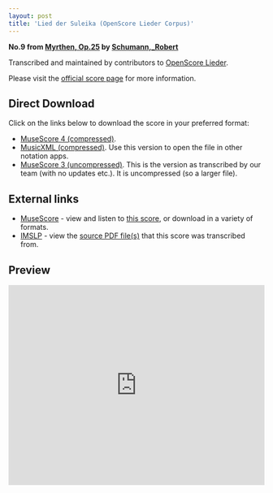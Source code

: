 ```yaml
---
layout: post
title: 'Lied der Suleika (OpenScore Lieder Corpus)'
---
```


__No.9 from [Myrthen, Op.25](https://fourscoreandmore.org/openscore/lieder/Schumann%2C_Robert/Myrthen%2C_Op.25/) by [Schumann,_Robert](https://fourscoreandmore.org/openscore/lieder/Schumann%2C_Robert)__

Transcribed and maintained by contributors to [OpenScore Lieder].

Please visit the [official score page] for more information.

[official score page]: https://musescore.com/openscore-lieder-corpus/scores/6914397
[OpenScore Lieder]: https://musescore.com/openscore-lieder-corpus

## Direct Download

Click on the links below to download the score in your preferred format:
- [MuseScore 4 (compressed)](https://fourscoreandmore.org/openscore/lieder/Schumann%2C_Robert/Myrthen%2C_Op.25/09_Lied_der_Suleika.mscz).
- [MusicXML (compressed)](https://fourscoreandmore.org/openscore/lieder/Schumann%2C_Robert/Myrthen%2C_Op.25/09_Lied_der_Suleika.mxl). Use this version to open the file in other notation apps.
- [MuseScore 3 (uncompressed)](https://raw.githubusercontent.com/OpenScore/Lieder/refs/heads/main/scores/Schumann%2C_Robert/Myrthen%2C_Op.25/09_Lied_der_Suleika/lc6914397.mscx). This is the version as transcribed by our team (with no updates etc.). It is uncompressed (so a larger file).

## External links

- [MuseScore] - view and listen to [this score][MuseScore], or download in a variety of formats.
- [IMSLP] - view the [source PDF file(s)][IMSLP] that this score was transcribed from.

[MuseScore]: https://musescore.com/score/6914397
[IMSLP]: https://imslp.org/wiki/Special:ReverseLookup/270905

## Preview

<iframe width="100%" height="394" src="https://musescore.com/openscore-lieder-corpus/scores/6914397/embed" frameborder="0" allowfullscreen allow="autoplay; fullscreen"></iframe>
